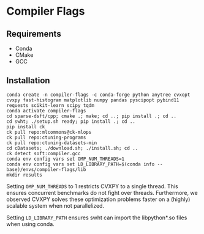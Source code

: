 # Compiler Flags

## Requirements

* Conda
* CMake
* GCC

## Installation

```
conda create -n compiler-flags -c conda-forge python anytree cvxopt cvxpy fast-histogram matplotlib numpy pandas pyscipopt pybind11 requests scikit-learn scipy tqdm
conda activate compiler-flags
cd sparse-dsft/cpp; cmake .; make; cd ..; pip install .; cd ..
cd swht; ./setup.sh ready; pip install .; cd ..
pip install ck
ck pull repo:mlcommons@ck-mlops
ck pull repo:ctuning-programs
ck pull repo:ctuning-datasets-min
cd cDatasets; ./download.sh; ./install.sh; cd ..
ck detect soft:compiler.gcc
conda env config vars set OMP_NUM_THREADS=1
conda env config vars set LD_LIBRARY_PATH=$(conda info --base)/envs/compiler-flags/lib
mkdir results
```

Setting `OMP_NUM_THREADS` to 1 restricts CVXPY to a single thread. This ensures concurrent benchmarks do not fight over threads. Furthermore, we observed CVXPY solves these optimization problems faster on a (highly) scalable system when not parallelized.

Setting `LD_LIBRARY_PATH` ensures swht can import the libpython*.so files when using conda.
